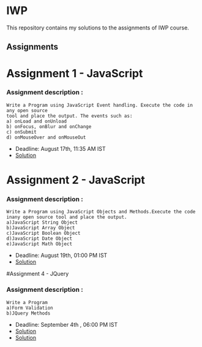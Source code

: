 # IWP

This repository contains my solutions to the assignments of IWP course.

## Assignments

# Assignment 1 - JavaScript
### Assignment description :
    Write a Program using JavaScript Event handling. Execute the code in any open source
    tool and place the output. The events such as:
    a) onLoad and onUnload
    b) onFocus, onBlur and onChange
    c) onSubmit
    d) onMouseOver and onMouseOut
* Deadline: August 17th, 11:35 AM IST
* [Solution](https://whis20.github.io/IWP/index.html)

# Assignment 2 - JavaScript
### Assignment description :
    Write a Program using JavaScript Objects and Methods.Execute the code inany open source tool and place the output.
    a)JavaScript String Object
    b)JavaScript Array Object
    c)JavaScript Boolean Object
    d)JavaScript Date Object
    e)JavaScript Math Object
* Deadline: August 19th, 01:00 PM IST
* [Solution](https://whis20.github.io/IWP/ChallengingTask/Form.html)

#Assignment 4 - JQuery
### Assignment description :
    Write a Program 
    a)Form Validation
    b)JQuery Methods
* Deadline: September 4th , 06:00 PM IST
* [Solution](https://whis20.github.io/IWP/ChallengingTask/Form.html)
* [Solution](https://whis20.github.io/IWP/AssignmentIV/index-extra.html)
